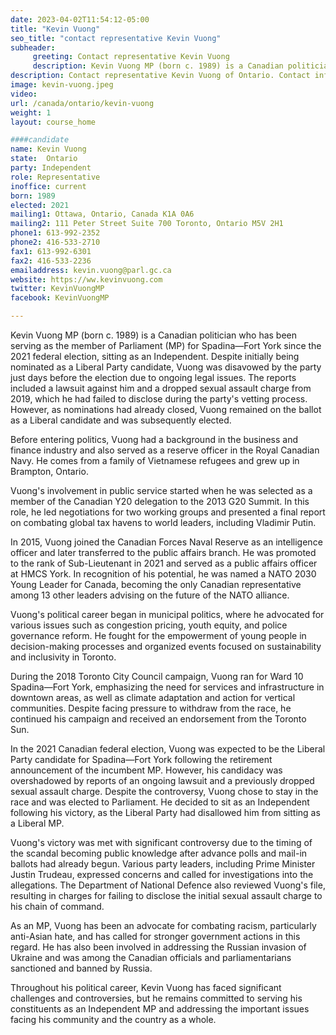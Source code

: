 ```yaml
---
date: 2023-04-02T11:54:12-05:00
title: "Kevin Vuong"
seo_title: "contact representative Kevin Vuong"
subheader:
     greeting: Contact representative Kevin Vuong
     description: Kevin Vuong MP (born c. 1989) is a Canadian politician who has been serving as the member of Parliament (MP) for Spadina—Fort York since the 2021 federal election, sitting as an Independent.
description: Contact representative Kevin Vuong of Ontario. Contact information for Kevin Vuong includes email address, phone number, and mailing address.
image: kevin-vuong.jpeg
video:
url: /canada/ontario/kevin-vuong
weight: 1
layout: course_home

####candidate
name: Kevin Vuong
state:	Ontario
party: Independent
role: Representative
inoffice: current
born: 1989
elected: 2021
mailing1: Ottawa, Ontario, Canada K1A 0A6
mailing2: 111 Peter Street Suite 700 Toronto, Ontario M5V 2H1
phone1: 613-992-2352
phone2: 416-533-2710
fax1: 613-992-6301
fax2: 416-533-2236
emailaddress: kevin.vuong@parl.gc.ca
website: https://ww.kevinvuong.com
twitter: KevinVuongMP
facebook: KevinVuongMP

---
```


Kevin Vuong MP (born c. 1989) is a Canadian politician who has been serving as the member of Parliament (MP) for Spadina—Fort York since the 2021 federal election, sitting as an Independent. Despite initially being nominated as a Liberal Party candidate, Vuong was disavowed by the party just days before the election due to ongoing legal issues. The reports included a lawsuit against him and a dropped sexual assault charge from 2019, which he had failed to disclose during the party's vetting process. However, as nominations had already closed, Vuong remained on the ballot as a Liberal candidate and was subsequently elected.

Before entering politics, Vuong had a background in the business and finance industry and also served as a reserve officer in the Royal Canadian Navy. He comes from a family of Vietnamese refugees and grew up in Brampton, Ontario.

Vuong's involvement in public service started when he was selected as a member of the Canadian Y20 delegation to the 2013 G20 Summit. In this role, he led negotiations for two working groups and presented a final report on combating global tax havens to world leaders, including Vladimir Putin.

In 2015, Vuong joined the Canadian Forces Naval Reserve as an intelligence officer and later transferred to the public affairs branch. He was promoted to the rank of Sub-Lieutenant in 2021 and served as a public affairs officer at HMCS York. In recognition of his potential, he was named a NATO 2030 Young Leader for Canada, becoming the only Canadian representative among 13 other leaders advising on the future of the NATO alliance.

Vuong's political career began in municipal politics, where he advocated for various issues such as congestion pricing, youth equity, and police governance reform. He fought for the empowerment of young people in decision-making processes and organized events focused on sustainability and inclusivity in Toronto.

During the 2018 Toronto City Council campaign, Vuong ran for Ward 10 Spadina—Fort York, emphasizing the need for services and infrastructure in downtown areas, as well as climate adaptation and action for vertical communities. Despite facing pressure to withdraw from the race, he continued his campaign and received an endorsement from the Toronto Sun.

In the 2021 Canadian federal election, Vuong was expected to be the Liberal Party candidate for Spadina—Fort York following the retirement announcement of the incumbent MP. However, his candidacy was overshadowed by reports of an ongoing lawsuit and a previously dropped sexual assault charge. Despite the controversy, Vuong chose to stay in the race and was elected to Parliament. He decided to sit as an Independent following his victory, as the Liberal Party had disallowed him from sitting as a Liberal MP.

Vuong's victory was met with significant controversy due to the timing of the scandal becoming public knowledge after advance polls and mail-in ballots had already begun. Various party leaders, including Prime Minister Justin Trudeau, expressed concerns and called for investigations into the allegations. The Department of National Defence also reviewed Vuong's file, resulting in charges for failing to disclose the initial sexual assault charge to his chain of command.

As an MP, Vuong has been an advocate for combating racism, particularly anti-Asian hate, and has called for stronger government actions in this regard. He has also been involved in addressing the Russian invasion of Ukraine and was among the Canadian officials and parliamentarians sanctioned and banned by Russia.

Throughout his political career, Kevin Vuong has faced significant challenges and controversies, but he remains committed to serving his constituents as an Independent MP and addressing the important issues facing his community and the country as a whole.
